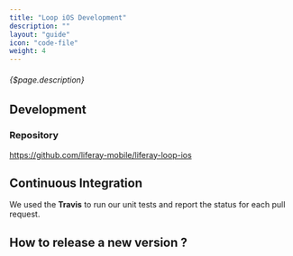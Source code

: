 ```yaml
---
title: "Loop iOS Development"
description: ""
layout: "guide"
icon: "code-file"
weight: 4
---
```


###### {$page.description}

<article id="1">

## Development

### Repository
<https://github.com/liferay-mobile/liferay-loop-ios>

## Continuous Integration
We used the **Travis** to run our unit tests and report the status for each pull request.


</article>

<article id="2">

## How to release a new version ?

</article>